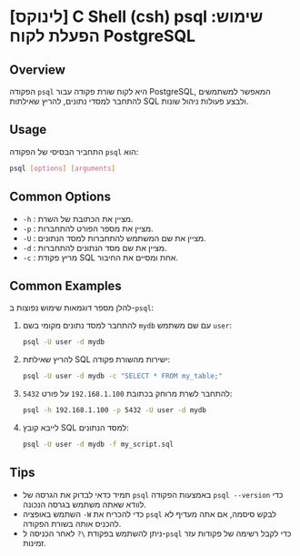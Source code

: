 # [לינוקס] C Shell (csh) psql שימוש: הפעלת לקוח PostgreSQL

## Overview
הפקודה `psql` היא לקוח שורת פקודה עבור PostgreSQL, המאפשר למשתמשים להתחבר למסדי נתונים, להריץ שאילתות SQL ולבצע פעולות ניהול שונות.

## Usage
התחביר הבסיסי של הפקודה `psql` הוא:

```bash
psql [options] [arguments]
```

## Common Options
- `-h` : מציין את הכתובת של השרת.
- `-p` : מציין את מספר הפורט להתחברות.
- `-U` : מציין את שם המשתמש להתחברות למסד הנתונים.
- `-d` : מציין את שם מסד הנתונים להתחברות.
- `-c` : מריץ פקודת SQL אחת ומסיים את החיבור.

## Common Examples
להלן מספר דוגמאות שימוש נפוצות ב-`psql`:

1. להתחבר למסד נתונים מקומי בשם `mydb` עם שם משתמש `user`:
    ```bash
    psql -U user -d mydb
    ```

2. להריץ שאילתת SQL ישירות מהשורת פקודה:
    ```bash
    psql -U user -d mydb -c "SELECT * FROM my_table;"
    ```

3. להתחבר לשרת מרוחק בכתובת `192.168.1.100` על פורט `5432`:
    ```bash
    psql -h 192.168.1.100 -p 5432 -U user -d mydb
    ```

4. לייבא קובץ SQL למסד הנתונים:
    ```bash
    psql -U user -d mydb -f my_script.sql
    ```

## Tips
- תמיד כדאי לבדוק את הגרסה של `psql` באמצעות הפקודה `psql --version` כדי לוודא שאתה משתמש בגרסה הנכונה.
- השתמש באופציה `-W` כדי להכריח את `psql` לבקש סיסמה, אם אתה מעדיף לא להכניס אותה בשורת הפקודה.
- ניתן להשתמש בפקודת `\?` לאחר הכניסה ל-`psql` כדי לקבל רשימה של פקודות עזר זמינות.